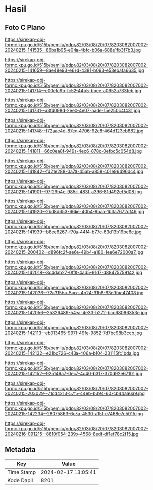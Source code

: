 # Hasil

## Foto C Plano

https://sirekap-obj-formc.kpu.go.id/515b/pemilu/pdpr/82/03/08/20/07/8203082007002-20240215-141535--86ba1b95-e04a-4bfc-b06a-688e1fb3f7b3.jpg

https://sirekap-obj-formc.kpu.go.id/515b/pemilu/pdpr/82/03/08/20/07/8203082007002-20240215-141659--8ae48e93-e6ed-4381-b093-e53ebafa6635.jpg

https://sirekap-obj-formc.kpu.go.id/515b/pemilu/pdpr/82/03/08/20/07/8203082007002-20240215-141714--e00efc9b-fc52-44b5-bbee-a0652a733feb.jpg

https://sirekap-obj-formc.kpu.go.id/515b/pemilu/pdpr/82/03/08/20/07/8203082007002-20240215-141731--a3f4098d-2ee3-4e07-aade-15e250c4f431.jpg

https://sirekap-obj-formc.kpu.go.id/515b/pemilu/pdpr/82/03/08/20/07/8203082007002-20240215-141748--f72aae4d-87cc-4706-92c8-464d123eb882.jpg

https://sirekap-obj-formc.kpu.go.id/515b/pemilu/pdpr/82/03/08/20/07/8203082007002-20240215-141811--66c0ea8f-949a-4ec6-878c-0efbc5c054d8.jpg

https://sirekap-obj-formc.kpu.go.id/515b/pemilu/pdpr/82/03/08/20/07/8203082007002-20240215-141842--fd21e288-0a79-45ab-a858-c01e96496dc4.jpg

https://sirekap-obj-formc.kpu.go.id/515b/pemilu/pdpr/82/03/08/20/07/8203082007002-20240215-141901--97f29b4c-985d-483f-a396-81d492ef5d08.jpg

https://sirekap-obj-formc.kpu.go.id/515b/pemilu/pdpr/82/03/08/20/07/8203082007002-20240215-141920--2bd8d653-66be-40b4-9baa-1b3a7672df49.jpg

https://sirekap-obj-formc.kpu.go.id/515b/pemilu/pdpr/82/03/08/20/07/8203082007002-20240215-141939--b8ee6267-f70a-44f4-b77c-63d13b19be6c.jpg

https://sirekap-obj-formc.kpu.go.id/515b/pemilu/pdpr/82/03/08/20/07/8203082007002-20240215-200402--d896fc2f-ae6e-49b4-a180-1ee6e72000a7.jpg

https://sirekap-obj-formc.kpu.go.id/515b/pemilu/pdpr/82/03/08/20/07/8203082007002-20240215-142018--3c4dab27-0ff0-4ad5-91d7-d88475759142.jpg

https://sirekap-obj-formc.kpu.go.id/515b/pemilu/pdpr/82/03/08/20/07/8203082007002-20240215-142036--72a315ba-5adc-4b24-91b8-63c9fac47408.jpg

https://sirekap-obj-formc.kpu.go.id/515b/pemilu/pdpr/82/03/08/20/07/8203082007002-20240215-142056--25326489-54ea-4e33-b272-bcc68096353e.jpg

https://sirekap-obj-formc.kpu.go.id/515b/pemilu/pdpr/82/03/08/20/07/8203082007002-20240215-142113--eb013465-9971-49fe-9852-7d7bc98b3ccb.jpg

https://sirekap-obj-formc.kpu.go.id/515b/pemilu/pdpr/82/03/08/20/07/8203082007002-20240215-142132--e21bc726-c43a-406a-b104-231115fc1bda.jpg

https://sirekap-obj-formc.kpu.go.id/515b/pemilu/pdpr/82/03/08/20/07/8203082007002-20240215-142152--925149a7-0ec7-4c40-b317-370d92e67101.jpg

https://sirekap-obj-formc.kpu.go.id/515b/pemilu/pdpr/82/03/08/20/07/8203082007002-20240215-203029--71cd4213-57f5-44eb-b394-607cb44aa6a9.jpg

https://sirekap-obj-formc.kpu.go.id/515b/pemilu/pdpr/82/03/08/20/07/8203082007002-20240215-142234--28075863-6c8a-4530-a15f-e7468e7c5015.jpg

https://sirekap-obj-formc.kpu.go.id/515b/pemilu/pdpr/82/03/08/20/07/8203082007002-20240216-091215--8810f054-239b-4568-8edf-df1ef78c2f15.jpg


## Metadata

| Key        | Value               |
| ---------- | ------------------- |
| Time Stamp | 2024-02-17 13:05:41 |
| Kode Dapil | 8201                |



